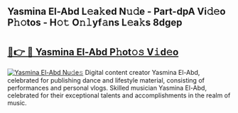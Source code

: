 ## Yasmina El-Abd L𝚎a𝚔ed N𝚞𝚍e - Part-dpA Vi𝚍𝚎o P𝚑𝚘tos - H𝚘𝚝 O𝚗𝚕yf𝚊ns L𝚎a𝚔s 8dgep

# <h2><a href="http://kf50p2a.oniu.top/?m=Yasmina+El-Abd">🔗👉 🔴 Yasmina El-Abd P𝚑ot𝚘𝚜 V𝚒d𝚎o</a></h2>

[![Yasmina El-Abd Nu𝚍e𝚜](https://i.imgur.com/0qMVB7G.gif)](http://kf50p2a.oniu.top/?m=Yasmina+El-Abd)
Digital content creator Yasmina El-Abd, celebrated for publishing dance and lifestyle material, consisting of performances and personal vlogs. Skilled musician Yasmina El-Abd, celebrated for their exceptional talents and accomplishments in the realm of music.  

